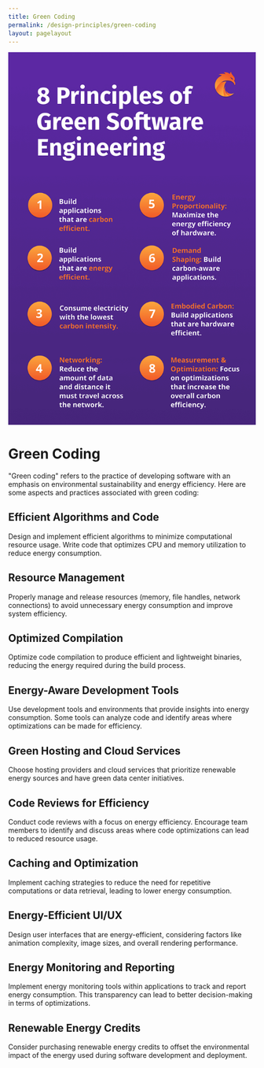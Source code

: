 ```yaml
---
title: Green Coding 
permalink: /design-principles/green-coding
layout: pagelayout
---
```



![Green Coding](./../../pictures/greencoding.png)

# Green Coding 

"Green coding" refers to the practice of developing software with an emphasis on environmental sustainability and energy efficiency. Here are some aspects and practices associated with green coding:

## Efficient Algorithms and Code

Design and implement efficient algorithms to minimize computational resource usage. Write code that optimizes CPU and memory utilization to reduce energy consumption.

## Resource Management

Properly manage and release resources (memory, file handles, network connections) to avoid unnecessary energy consumption and improve system efficiency.

## Optimized Compilation

Optimize code compilation to produce efficient and lightweight binaries, reducing the energy required during the build process.

## Energy-Aware Development Tools

Use development tools and environments that provide insights into energy consumption. Some tools can analyze code and identify areas where optimizations can be made for efficiency.

## Green Hosting and Cloud Services

Choose hosting providers and cloud services that prioritize renewable energy sources and have green data center initiatives.

## Code Reviews for Efficiency

Conduct code reviews with a focus on energy efficiency. Encourage team members to identify and discuss areas where code optimizations can lead to reduced resource usage.

## Caching and Optimization

Implement caching strategies to reduce the need for repetitive computations or data retrieval, leading to lower energy consumption.

## Energy-Efficient UI/UX

Design user interfaces that are energy-efficient, considering factors like animation complexity, image sizes, and overall rendering performance.

## Energy Monitoring and Reporting

Implement energy monitoring tools within applications to track and report energy consumption. This transparency can lead to better decision-making in terms of optimizations.

## Renewable Energy Credits

Consider purchasing renewable energy credits to offset the environmental impact of the energy used during software development and deployment.
